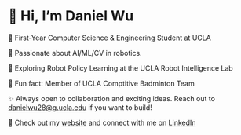 # 👋 Hi, I’m Daniel Wu

🌟 First-Year Computer Science & Engineering Student at UCLA

🧠 Passionate about AI/ML/CV in robotics.

🤖 Exploring Robot Policy Learning at the UCLA Robot Intelligence Lab

🏸 Fun fact: Member of UCLA Comptitive Badminton Team

✨ Always open to collaboration and exciting ideas. Reach out to danielwu28@g.ucla.edu if you want to build!

👤 Check out my [website](https://dwu006.github.io/) and connect with me on [LinkedIn](https://www.linkedin.com/in/danielwu06)



<!---
dwu006/dwu006 is a ✨ special ✨ repository because its `README.md` (this file) appears on your GitHub profile.
You can click the Preview link to take a look at your changes.
--->
